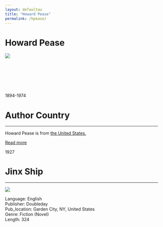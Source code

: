 ```yaml
---
layout: defaultau
title: "Howard Pease"
permalink: /hpease/
---
```

<!-- partial:index.partial.html -->
<div class="content">
     <h1>Howard Pease</h1>
    <div class="quote">
        <div><img src="https://images.findagrave.com/photos250/photos/2011/203/65167819_131147790285.jpg" class="logo"></div>
    </div>
    <div class="timeline">
        <div style="padding-bottom:100px;"></div>
        <div class="block">
             <div class="date right"><p class="right"> 1894-1974 </p></div>
            <div class="dot"></div>
            <div class="left first">
            <div class="author_country">
                <h1>Author Country</h1><hr>
          <div class="aclocation">  <p>Howard Pease is from <a href="{{ site.baseurl }}/1">the United States.</a></p></div>
              <div class="acreadmore">  <a href="https://en.wikipedia.org/wiki/Howard_Pease" target="_blank">Read more</a></div>
            </div>
            </div>
        <div class="block">
            <div class="date left"><p class="left">1927</p></div>
            <div class="dot"></div>
            <div class="right">
                <h1>Jinx Ship</h1><hr>
                <p><img src="https://m.media-amazon.com/images/I/51iMJQCn5KL._SX347_BO1,204,203,200_.jpg"></p>
                <p>
                Language: English<br/>
                Publisher: Doubleday<br/>
                Pub_location: Garden City, NY, United States<br/>
                Genre: Fiction (Novel)<br/>
                Length: 324<br/>                   </p>
            </div>
        </div>
<!-- partial -->
  <script src='https://cdnjs.cloudflare.com/ajax/libs/jquery/3.1.1/jquery.min.js'></script><script  src="assets/js/authorscript.js"></script>